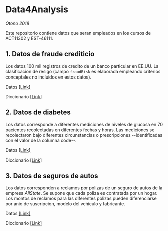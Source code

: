 # Data4Analysis

_Otono 2018_

Este repositorio contiene datos que seran empleados en los cursos de ACT11302 y EST-46111.

## 1. Datos de fraude crediticio

Los datos 100 mil registros de credito de un banco particular en EE.UU. La clasificacion de resigo (campo `fraudRisk` es elaborada empleando criterios conceptales no incluidos en estos datos).

Datos [[Link]](https://github.com/JCMO-ITAM/Data4Analysis/edit/master/d4a_fraud_data.csv)

Diccionario [[Link]](https://github.com/JCMO-ITAM/Data4Analysis/edit/master/d4a_fraud_dictionary.md)

## 2. Datos de diabetes

Los datos corresponde a diferentes mediciones de niveles de glucosa en 70 pacientes recolectadas en diferentes fechas y horas. Las mediciones se recolectaron bajo diferentes circunstancias o prescripciones --identificadas con el valor de la columna code--.

Datos [[Link]](https://github.com/JCMO-ITAM/Data4Analysis/edit/master/d4a_diabetes_data.csv)

Diccionario [[Link]](https://github.com/JCMO-ITAM/Data4Analysis/edit/master/d4a_diabetes_diccionario.md)

## 3. Datos de seguros de autos

Los datos corresponden a reclamos por polizas de un seguro de autos de la empresa _AllState_. Se supone que cada poliza es contratada por un hogar. Los montos de reclamos para las diferentes polizas pueden diferenciarse por anio de suscripcion, modelo del vehiculo y fabricante.

Datos [[Link]](https://github.com/JCMO-ITAM/Data4Analysis/edit/master/d4a_allstateclaim_data.csv)

Diccionario [[Link]](https://github.com/JCMO-ITAM/Data4Analysis/edit/master/d4a_allstateclaim_dictionary.md)


